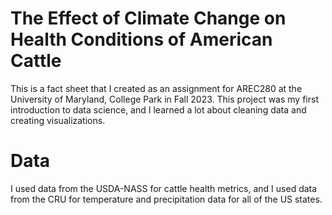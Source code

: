 # The Effect of Climate Change on Health Conditions of American Cattle
This is a fact sheet that I created as an assignment for AREC280 at the University of Maryland, College Park in Fall 2023. This project was my first introduction to data science, and I learned a lot about cleaning data and creating visualizations.

# Data
I used data from the USDA-NASS for cattle health metrics, and I used data from the CRU for temperature and precipitation data for all of the US states.
